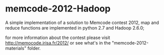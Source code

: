 # memcode-2012-Hadoop
A simple implementation of a solution to Memcode contest 2012, map and reduce functions are implemented in python 2.7 and Hadoop 2.6.0;

for more information about the contest please visit http://memocode.irisa.fr/2012/ or see what's in the "memcode-2012-materials" folder.
